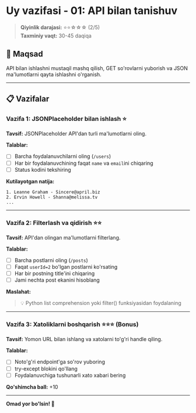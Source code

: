 # Uy vazifasi - 01: API bilan tanishuv

> **Qiyinlik darajasi:** ⭐⭐☆☆☆ (2/5)  
> **Taxminiy vaqt:** 30-45 daqiqa

## 🎯 Maqsad

API bilan ishlashni mustaqil mashq qilish, GET so'rovlarni yuborish va JSON ma'lumotlarni qayta ishlashni o'rganish.

---

## 📋 Vazifalar

### Vazifa 1: JSONPlaceholder bilan ishlash ⭐

**Tavsif:** JSONPlaceholder API'dan turli ma'lumotlarni oling.

**Talablar:**
- [ ] Barcha foydalanuvchilarni oling (`/users`)
- [ ] Har bir foydalanuvchining faqat `name` va `email`ini chiqaring
- [ ] Status kodini tekshiring

**Kutilayotgan natija:**
```
1. Leanne Graham - Sincere@april.biz
2. Ervin Howell - Shanna@melissa.tv
...
```

---

### Vazifa 2: Filterlash va qidirish ⭐⭐

**Tavsif:** API'dan olingan ma'lumotlarni filterlang.

**Talablar:**
- [ ] Barcha postlarni oling (`/posts`)
- [ ] Faqat `userId=2` bo'lgan postlarni ko'rsating
- [ ] Har bir postning title'ini chiqaring
- [ ] Jami nechta post ekanini hisoblang

**Maslahat:**
> 💡 Python list comprehension yoki filter() funksiyasidan foydalaning

---

### Vazifa 3: Xatoliklarni boshqarish ⭐⭐⭐ (Bonus)

**Tavsif:** Yomon URL bilan ishlang va xatolarni to'g'ri handle qiling.

**Talablar:**
- [ ] Noto'g'ri endpoint'ga so'rov yuboring
- [ ] try-except blokini qo'llang
- [ ] Foydalanuvchiga tushunarli xato xabari bering

**Qo'shimcha ball:** +10

---

**Omad yor bo'lsin! 🚀**